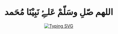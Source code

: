 <h1 align="center">اللهم صّلِ وسَلّمْ عَلۓِ نَبِيْنَا مُحَمد</h1>
<div align ="center"> <a href="https://git.io/typing-svg"><img src="https://readme-typing-svg.herokuapp.com?font=Fira+Code&duration=2000&center=true&vCenter=true&multiline=true&random=false&width=720&height=70&lines=Hello+There%2C+I'm+Mohamed+Fathy;Nice+to+meet+you%F0%9F%91%8B" alt="Typing SVG" /></a> </div>
